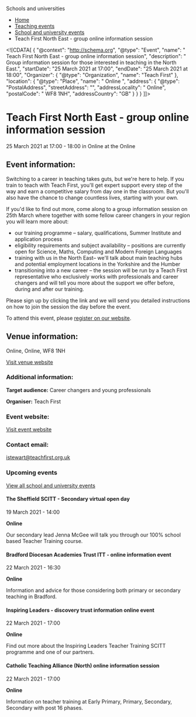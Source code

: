 Schools and universities

*   [Home](/)
*   [Teaching events](/teaching-events)
*   [School and university events](/teaching-events/training-provider-events)
*   Teach First North East - group online information session

<!\[CDATA\[ { "@context": "http://schema.org", "@type": "Event", "name": " Teach First North East - group online information session", "description": " Group information session for those interested in teaching in the North East.", "startDate": "25 March 2021 at 17:00", "endDate": "25 March 2021 at 18:00", "Organizer": { "@type": "Organization", "name": "Teach First" }, "location": { "@type": "Place", "name": " Online ", "address": { "@type": "PostalAddress", "streetAddress": "", "addressLocality": " Online", "postalCode": " WF8 1NH", "addressCountry": "GB" } } } \]\]>

Teach First North East - group online information session
=========================================================

25 March 2021 at 17:00 - 18:00 in Online at the Online

Event information:
------------------

Switching to a career in teaching takes guts, but we're here to help. If you train to teach with Teach First, you'll get expert support every step of the way and earn a competitive salary from day one in the classroom. But you'll also have the chance to change countless lives, starting with your own.

If you'd like to find out more, come along to a group information session on 25th March where together with some fellow career changers in your region you will learn more about:

*   our training programme – salary, qualifications, Summer Institute and application process
*   eligibility requirements and subject availability – positions are currently open for Science, Maths, Computing and Modern Foreign Languages
*   training with us in the North East– we'll talk about main teaching hubs and potential employment locations in the Yorkshire and the Humber
*   transitioning into a new career – the session will be run by a Teach First representative who exclusively works with professionals and career changers and will tell you more about the support we offer before, during and after our training.

Please sign up by clicking the link and we will send you detailed instructions on how to join the session the day before the event.

To attend this event, please [register on our website](https://www.eventbrite.co.uk/e/teach-first-north-east-group-information-session-tickets-146723476869).

Venue information:
------------------

Online, Online, WF8 1NH

[Visit venue website](https://www.eventbrite.co.uk/e/teach-first-north-east-group-information-session-tickets-146723476869 "Online")

### Additional information:

**Target audience:** Career changers and young professionals

**Organiser:** Teach First

### Event website:

[Visit event website](https://www.eventbrite.co.uk/e/teach-first-north-east-group-information-session-tickets-146723476869)

### Contact email:

[istewart@teachfirst.org.uk](mailto:istewart@teachfirst.org.uk)

### Upcoming events

[View all school and university events](/teaching-events/training-provider-events)

[](/teaching-events/training-provider-events/210319-the-sheffield-scitt-secondary-virtual-open-day)

#### The Sheffield SCITT - Secondary virtual open day

19 March 2021 - 14:00

**Online**

Our secondary lead Jenna McGee will talk you through our 100% school based Teacher Training course.

[](/teaching-events/training-provider-events/210322-bradford-diocesan-academies-trust-itt-online-information-event)

#### Bradford Diocesan Academies Trust ITT - online information event

22 March 2021 - 16:30

**Online**

Information and advice for those considering both primary or secondary teaching in Bradford.

[](/teaching-events/training-provider-events/210322-inspiring-leaders-discovery-trust-information-online-event)

#### Inspiring Leaders - discovery trust information online event

22 March 2021 - 17:00

**Online**

Find out more about the Inspiring Leaders Teacher Training SCITT programme and one of our partners.

[](/teaching-events/training-provider-events/210322-catholic-teaching-alliance-north-online-information-session)

#### Catholic Teaching Alliance (North) online information session

22 March 2021 - 17:00

**Online**

Information on teacher training at Early Primary, Primary, Secondary, Secondary with post 16 phases.